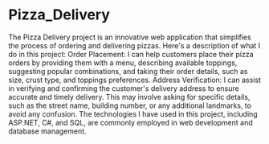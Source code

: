 # Pizza_Delivery
The Pizza Delivery project is an innovative web application that simplifies the process of ordering and delivering pizzas.
Here's a description of what I do in this project:
Order Placement: I can help customers place their pizza orders by providing them with a menu, describing available toppings, suggesting popular combinations, and taking their order details, such as size, crust type, and toppings preferences.
Address Verification: I can assist in verifying and confirming the customer's delivery address to ensure accurate and timely delivery. This may involve asking for specific details, such as the street name, building number, or any additional landmarks, to avoid any confusion.
The technologies I have used in this  project, including ASP.NET, C#, and SQL, are commonly employed in web development and database management. 
